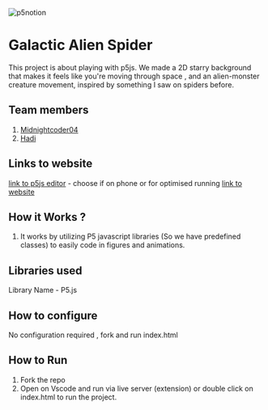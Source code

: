 

![p5notion](https://github.com/user-attachments/assets/51c7453c-b15a-4452-91fa-f42c1c9bf975)



# Galactic Alien Spider
This project is about playing with p5js. We made a 2D starry background that makes it feels like you're moving through space , and an alien-monster creature movement, inspired by something I saw on spiders before.
## Team members
1. [Midnightcoder04](https://github.com/midnightcoder04)
2. [Hadi](https://github.com/hadi-styles)
## Links to website
[link to p5js editor](https://editor.p5js.org/imotokyo885/sketches/-3F-3cgeA) - choose if on phone or for optimised running
[link to website](https://shn-3-p5js.vercel.app/) 
## How it Works ?
1. It works by utilizing P5 javascript libraries (So we have predefined classes) to easily code in figures and animations. 
## Libraries used
Library Name - P5.js
## How to configure
No configuration required , fork and run index.html
## How to Run
1. Fork the repo
2. Open on Vscode and run via live server (extension) or double click on index.html to run the project.
